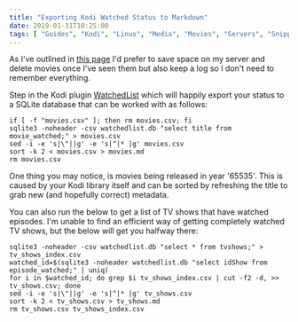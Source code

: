 ```yaml
---
title: "Exporting Kodi Watched Status to Markdown"
date: 2019-01-31T10:25:00
tags: [ "Guides", "Kodi", "Linux", "Media", "Movies", "Servers", "Snippets", "Software" ]
---
```


As I've outlined in [this page](/archived-movies/) I'd prefer to save space on my server and delete movies once I've seen them but also keep a log so I don't need to remember everything.

Step in the Kodi plugin [WatchedList](https://kodi.wiki/view/Add-on:WatchedList) which will happily export your status to a SQLite database that can be worked with as follows:
```
if [ -f "movies.csv" ]; then rm movies.csv; fi
sqlite3 -noheader -csv watchedlist.db "select title from movie_watched;" > movies.csv
sed -i -e 's|\"||g' -e 's|^|* |g' movies.csv
sort -k 2 < movies.csv > movies.md
rm movies.csv
```

One thing you may notice, is movies being released in year '65535'. This is caused by your Kodi library itself and can be sorted by refreshing the title to grab new (and hopefully correct) metadata.

You can also run the below to get a list of TV shows that have watched episodes. I'm unable to find an efficient way of getting completely watched TV shows, but the below will get you halfway there:
```
sqlite3 -noheader -csv watchedlist.db "select * from tvshows;" > tv_shows_index.csv
watched_id=$(sqlite3 -noheader watchedlist.db "select idShow from episode_watched;" | uniq)
for i in $watched_id; do grep $i tv_shows_index.csv | cut -f2 -d, >> tv_shows.csv; done
sed -i -e 's|\"||g' -e 's|^|* |g' tv_shows.csv
sort -k 2 < tv_shows.csv > tv_shows.md
rm tv_shows.csv tv_shows_index.csv
```